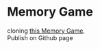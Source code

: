 # Memory Game

cloning [this Memory Game](https://marina-ferreira.github.io/projects/js/memory-game/).  
Publish on Github page

